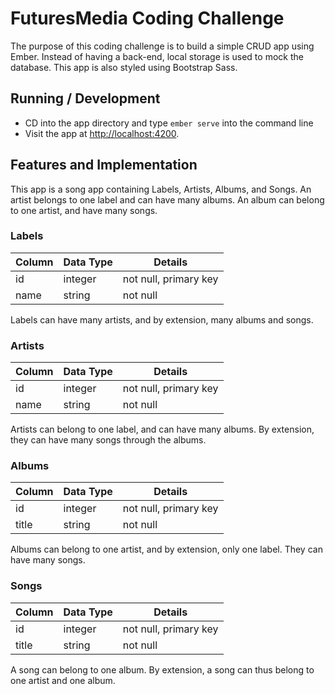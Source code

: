 # FuturesMedia Coding Challenge

The purpose of this coding challenge is to build a simple CRUD app using Ember. Instead of having a back-end, local storage is used to mock the database. This app is also styled using Bootstrap Sass.

## Running / Development

* CD into the app directory and type `ember serve` into the command line
* Visit the app at [http://localhost:4200](http://localhost:4200).

## Features and Implementation

This app is a song app containing Labels, Artists, Albums, and Songs. An artist belongs to one label and can have many albums. An album can belong to one artist, and have many songs.

### Labels
Column          | Data Type | Details
--------------- | --------- | -------
id              | integer   | not null, primary key
name            | string    | not null

Labels can have many artists, and by extension, many albums and songs.

### Artists
Column          | Data Type | Details
--------------- | --------- | -------
id              | integer   | not null, primary key
name            | string    | not null

Artists can belong to one label, and can have many albums. By extension, they can have many songs through the albums.

### Albums
Column          | Data Type | Details
--------------- | --------- | -------
id              | integer   | not null, primary key
title           | string    | not null

Albums can belong to one artist, and by extension, only one label. They can have many songs.

### Songs
Column          | Data Type | Details
--------------- | --------- | -------
id              | integer   | not null, primary key
title           | string    | not null

A song can belong to one album. By extension, a song can thus belong to one artist and one album.
